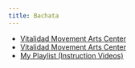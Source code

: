 ```yaml
---
title: Bachata
---
```


- [Vitalidad Movement Arts Center](https://www.vmacpdx.com/)
- [Vitalidad Movement Arts Center](https://clients.mindbodyonline.com/ASP/my_sch.asp?tabID=2)
- [My Playlist (Instruction Videos)](https://www.youtube.com/watch?v=lnbAMbPM51U&list=PLF8b3cAfXNgFOMv4Jk_2Y56SQE_QM8Jrw)
